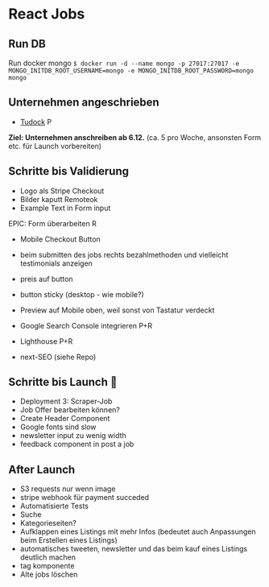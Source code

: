 # React Jobs

## Run DB

Run docker mongo
`$ docker run -d --name mongo -p 27017:27017 -e MONGO_INITDB_ROOT_USERNAME=mongo -e MONGO_INITDB_ROOT_PASSWORD=mongo mongo`

## Unternehmen angeschrieben

- [Tudock](https://www.tudock.de/) P

**Ziel: Unternehmen anschreiben ab 6.12.** (ca. 5 pro Woche, ansonsten Form etc. für Launch vorbereiten)

## Schritte bis Validierung

- Logo als Stripe Checkout
- Bilder kaputt Remoteok
- Example Text in Form input

EPIC: Form überarbeiten R

- Mobile Checkout Button
- beim submitten des jobs rechts bezahlmethoden und vielleicht testimonials anzeigen
- preis auf button
- button sticky (desktop - wie mobile?)
- Preview auf Mobile oben, weil sonst von Tastatur verdeckt

- Google Search Console integrieren P+R
- Lighthouse P+R
- next-SEO (siehe Repo)

## Schritte bis Launch 🚀

- Deployment 3: Scraper-Job
- Job Offer bearbeiten können?
- Create Header Component
- Google fonts sind slow
- newsletter input zu wenig width
- feedback component in post a job

## After Launch

- S3 requests nur wenn image
- stripe webhook für payment succeded
- Automatisierte Tests
- Suche
- Kategorieseiten?
- Aufklappen eines Listings mit mehr Infos (bedeutet auch Anpassungen beim Erstellen eines Listings)
- automatisches tweeten, newsletter und das beim kauf eines Listings deutlich machen
- tag komponente
- Alte jobs löschen
